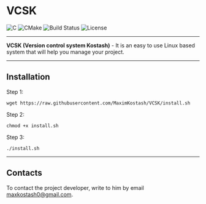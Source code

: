 # VCSK
![C](https://img.shields.io/badge/C-A8B400?style=flat&logo=c&logoColor=white)
![CMake](https://img.shields.io/badge/CMake-064F8C?style=flat&logo=cmake&logoColor=white)
![Build Status](https://img.shields.io/badge/build-passing-brightgreen)
![License](https://img.shields.io/badge/license-MIT-blue)

---
**VCSK (Version control system Kostash)** - It is an easy to use Linux based system that will help you manage your project.

---
## Installation
Step 1:
```
wget https://raw.githubusercontent.com/MaximKostash/VCSK/install.sh
```
Step 2:
```
chmod +x install.sh
```
Step 3:
```
./install.sh
```

---
## Contacts
To contact the project developer, write to him by email maxkostash0@gmail.com.
